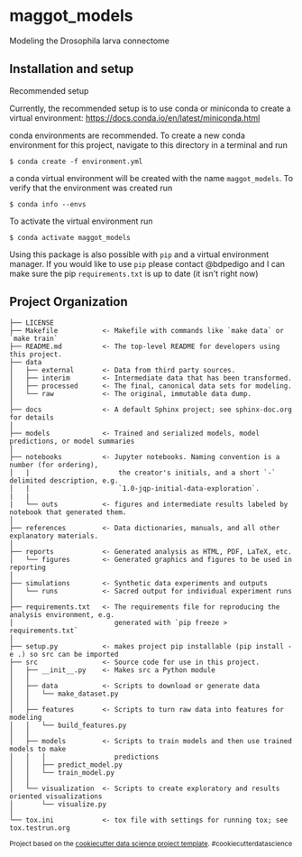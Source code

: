 maggot_models
==============================

Modeling the Drosophila larva connectome

Installation and setup
--------

Recommended setup 

Currently, the recommended setup is to use conda or miniconda to create a virtual
environment: https://docs.conda.io/en/latest/miniconda.html

conda environments are recommended. To create a new conda environment for this project, 
navigate to this directory in a terminal and run

``$ conda create -f environment.yml``

a conda virtual environment will be created with the name ``maggot_models``. To verify
that the environment was created run 

``$ conda info --envs``


To activate the virtual environment run

``$ conda activate maggot_models``

Using this package is also possible with ``pip`` and a virtual environment manager. 
If you would like to use ``pip`` please contact @bdpedigo and I can make sure the pip
``requirements.txt`` is up to date (it isn't right now)


Project Organization
------------

    ├── LICENSE
    ├── Makefile           <- Makefile with commands like `make data` or `make train`
    ├── README.md          <- The top-level README for developers using this project.
    ├── data
    │   ├── external       <- Data from third party sources.
    │   ├── interim        <- Intermediate data that has been transformed.
    │   ├── processed      <- The final, canonical data sets for modeling.
    │   └── raw            <- The original, immutable data dump.
    │
    ├── docs               <- A default Sphinx project; see sphinx-doc.org for details
    │
    ├── models             <- Trained and serialized models, model predictions, or model summaries
    │
    ├── notebooks          <- Jupyter notebooks. Naming convention is a number (for ordering),
    │   |                      the creator's initials, and a short `-` delimited description, e.g.
    │   |                      `1.0-jqp-initial-data-exploration`.
    |   |
    |   └── outs           <- figures and intermediate results labeled by notebook that generated them.
    │
    ├── references         <- Data dictionaries, manuals, and all other explanatory materials.
    │
    ├── reports            <- Generated analysis as HTML, PDF, LaTeX, etc.
    │   └── figures        <- Generated graphics and figures to be used in reporting
    │
    ├── simulations        <- Synthetic data experiments and outputs
    │   └── runs           <- Sacred output for individual experiment runs
    │
    ├── requirements.txt   <- The requirements file for reproducing the analysis environment, e.g.
    │                         generated with `pip freeze > requirements.txt`
    │
    ├── setup.py           <- makes project pip installable (pip install -e .) so src can be imported
    ├── src                <- Source code for use in this project.
    │   ├── __init__.py    <- Makes src a Python module
    │   │
    │   ├── data           <- Scripts to download or generate data
    │   │   └── make_dataset.py
    │   │
    │   ├── features       <- Scripts to turn raw data into features for modeling
    │   │   └── build_features.py
    │   │
    │   ├── models         <- Scripts to train models and then use trained models to make
    │   │   │                 predictions
    │   │   ├── predict_model.py
    │   │   └── train_model.py
    │   │
    │   └── visualization  <- Scripts to create exploratory and results oriented visualizations
    │       └── visualize.py
    │
    └── tox.ini            <- tox file with settings for running tox; see tox.testrun.org


<p><small>Project based on the <a target="_blank" href="https://drivendata.github.io/cookiecutter-data-science/">cookiecutter data science project template</a>. #cookiecutterdatascience</small></p>
